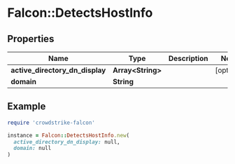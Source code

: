 # Falcon::DetectsHostInfo

## Properties

| Name | Type | Description | Notes |
| ---- | ---- | ----------- | ----- |
| **active_directory_dn_display** | **Array&lt;String&gt;** |  | [optional] |
| **domain** | **String** |  |  |

## Example

```ruby
require 'crowdstrike-falcon'

instance = Falcon::DetectsHostInfo.new(
  active_directory_dn_display: null,
  domain: null
)
```

